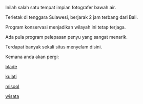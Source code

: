 Inilah salah satu tempat impian fotografer bawah air.

Terletak di tenggara Sulawesi, berjarak 2 jam terbang dari Bali.

Program konservasi menjadikan wilayah ini tetap terjaga.

Ada pula program pelepasan penyu yang sangat menarik.

Terdapat banyak sekali situs menyelam disini.

Kemana anda akan pergi:

[blade](blade.md)

[kulati](kulati.md)



[misool](../rajaampat/misool/misool.md)

[wisata](../wisata.md)


